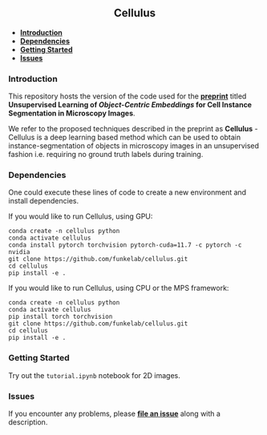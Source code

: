 <h2 align="center">Cellulus</h2>

- **[Introduction](#introduction)**
- **[Dependencies](#dependencies)**
- **[Getting Started](#getting-started)**
- **[Issues](#issues)**


### Introduction
This repository hosts the version of the code used for the **[preprint](https://openaccess.thecvf.com/content/ICCV2023/papers/Wolf_Unsupervised_Learning_of_Object-Centric_Embeddings_for_Cell_Instance_Segmentation_in_ICCV_2023_paper.pdf)** titled **Unsupervised Learning of *Object-Centric Embeddings* for Cell Instance Segmentation in Microscopy Images**. 

We refer to the proposed techniques described in the preprint as **Cellulus** - Cellulus is a deep learning based method which can be used to obtain instance-segmentation of objects in microscopy images in an unsupervised fashion i.e. requiring no ground truth labels during training. 

### Dependencies 

One could execute these lines of code to create a new environment and install dependencies. 

If you would like to run Cellulus, using GPU:

```
conda create -n cellulus python
conda activate cellulus
conda install pytorch torchvision pytorch-cuda=11.7 -c pytorch -c nvidia
git clone https://github.com/funkelab/cellulus.git
cd cellulus
pip install -e .
```

If you would like to run Cellulus, using CPU or the MPS framework:

```
conda create -n cellulus python
conda activate cellulus
pip install torch torchvision
git clone https://github.com/funkelab/cellulus.git
cd cellulus
pip install -e .
```

### Getting Started

Try out the `tutorial.ipynb` notebook for 2D images. 


### Issues

If you encounter any problems, please **[file an issue](https://github.com/funkelab/cellulus/issues)** along with a description.





